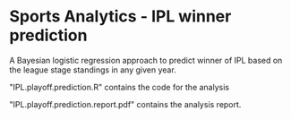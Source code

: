 # Sports Analytics - IPL winner prediction

A Bayesian logistic regression approach to predict winner of IPL based on the league stage standings in any given year.

"IPL.playoff.prediction.R" contains the code for the analysis

"IPL.playoff.prediction.report.pdf" contains the analysis report.
 
